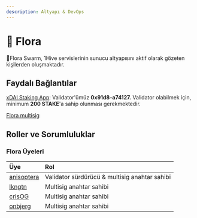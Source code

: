 ```yaml
---
description: Altyapı & DevOps
---
```


# 🌺 Flora

🌺Flora Swarm, 1Hive servislerinin sunucu altyapısını aktif olarak gözeten kişilerden oluşmaktadır.

## Faydalı Bağlantılar

[xDAI Staking App](https://blockscout.com/poa/xdai/validators): Validator'ümüz **0x91d8–a74127.** Validator olabilmek için, minimum **200 STAKE**'a sahip olunması gerekmektedir.

[Flora multisig](https://xdai.gnosis-safe.io/app/#/safes/0x91d8116fA60516Cf25E258Ef14dEaAcAf7a74127/balances)

## Roller ve Sorumluluklar

### Flora Üyeleri

| Üye | Rol |
| :--- | :--- |
| [anisoptera](https://github.com/anisoptera) | Validator sürdürücü & multisig anahtar sahibi |
| [lkngtn](https://github.com/lkngtn) | Multisig anahtar sahibi |
| [crisOG](https://github.com/crisog) | Multisig anahtar sahibi |
| [onbjerg](https://github.com/onbjerg) | Multisig anahtar sahibi |

